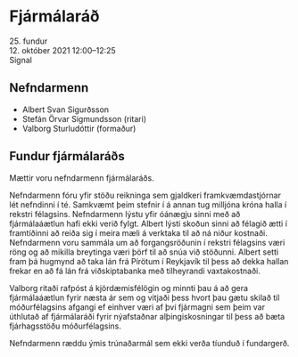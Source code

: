 # Fjármálaráð

25\. fundur  
12\. október 2021 12:00–12:25  
Signal

## Nefndarmenn

* Albert Svan Sigurðsson
* Stefán Örvar Sigmundsson (ritari)
* Valborg Sturludóttir (formaður)

## Fundur fjármálaráðs

Mættir voru nefndarmenn fjármálaráðs.

Nefndarmenn fóru yfir stöðu reikninga sem gjaldkeri framkvæmdastjórnar lét nefndinni í té. Samkvæmt þeim stefnir í á annan tug milljóna króna halla í rekstri félagsins. Nefndarmenn lýstu yfir óánægju sinni með að fjármálaáætlun hafi ekki verið fylgt. Albert lýsti skoðun sinni að félagið ætti í framtíðinni að reiða sig í meira mæli á verktaka til að ná niður kostnaði. Nefndarmenn voru sammála um að forgangsröðunin í rekstri félagsins væri röng og að mikilla breytinga væri þörf til að snúa við stöðunni. Albert setti fram þá hugmynd að taka lán frá Pírötum í Reykjavík til þess að dekka hallan frekar en að fá lán frá viðskiptabanka með tilheyrandi vaxtakostnaði.

Valborg ritaði rafpóst á kjördæmisfélögin og minnti þau á að gera fjármálaáætlun fyrir næsta ár sem og vitjaði þess hvort þau gætu skilað til móðurfélagsins afgangi ef einhver væri af því fjármagni sem þeim var úthlutað af fjármálaráði fyrir nýafstaðnar alþingiskosningar til þess að bæta fjárhagsstöðu móðurfélagsins.

Nefndarmenn ræddu ýmis trúnaðarmál sem ekki verða tíunduð í fundargerð.